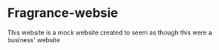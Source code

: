 # Fragrance-websie
This website is a mock website created to seem as though this were a business' website 
